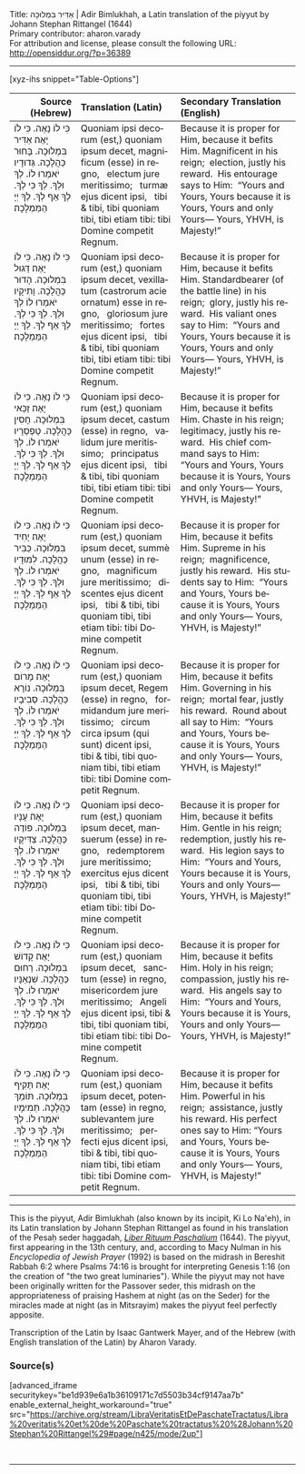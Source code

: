 <html>
<head></head>
<body>
Title: אַדִּיר בִּמְלוּכָה | Adir Bimlukhah, a Latin translation of the piyyut by Johann Stephan Rittangel (1644)<br />
Primary contributor: aharon.varady<br />
For attribution and license, please consult the following URL: <a href="http://opensiddur.org/?p=36389">http://opensiddur.org/?p=36389</a>
<p />
<hr />

[xyz-ihs snippet="Table-Options"]<table style="width: 100%;margin-left: auto;margin-right: auto;" class="draggable">
<thead><tr><th id="x" style="text-align: right;">Source (Hebrew)</th><th style="text-align: left;">Translation (Latin)</th><th style="text-align: left;">Secondary Translation (English)</th></tr></thead>
<tbody>
<tr><td style="vertical-align:top;">
<div class="liturgy" lang="he">
כִּי לוֹ נָאֶה.
כִּי לוֹ יָאֶה׃
<span class="acrostic">אַ</span>דִּיר בִּמְלוּכָה.
<span class="acrostic">בָּ</span>חוּר כַּהֲלָכָה.
<span class="acrostic">גְּ</span>דוּדָיו יֹאמְרוּ לוֹ.
לְךָ וּלְךָ.
לְךָ כִּי לְךָ.
לְךָ אַף לְךָ.
לְךָ יְיָ הַמַּמְלָכָה׃
</span></div></td>
 
<td style="vertical-align:top;">
<div class="latin" lang="la">
Quoniam ipsi decorum (est,) 
quoniam ipsum decet, 
magnificum (esse) in regno, <span class="acrostic">&nbsp;</span>
electum jure meritissimo; <span class="acrostic">&nbsp;</span>
turmæ ejus dicent ipsi, <span class="acrostic">&nbsp;</span>
tibi & tibi, 
tibi quoniam tibi, 
tibi etiam tibi: 
tibi Domine competit Regnum.
</span></div></td>

<td style="vertical-align:top;">
<div class="english" lang="en">
Because it is proper for Him,
because it befits Him.
Magnificent in his reign;<span class="acrostic">&nbsp;</span>
election, justly his reward.<span class="acrostic">&nbsp;</span>
His entourage says to Him:<span class="acrostic">&nbsp;</span>
“Yours and Yours,
Yours because it is Yours,
Yours and only Yours—
Yours, YHVH, is Majesty!”
</div></td></tr>


<tr><td style="vertical-align:top;">
<div class="liturgy" lang="he">
כִּי לוֹ נָאֶה.
כִּי לוֹ יָאֶה׃
<span class="acrostic">דַּ</span>גוּל בִּמְלוּכָה.
<span class="acrostic">הָ</span>דוּר כַּהֲלָכָה.
<span class="acrostic">וָ</span>תִיקָיו יֹאמְרוּ לוֹ
לְךָ וּלְךָ.
לְךָ כִּי לְךָ.
לְךָ אַף לְךָ.
לְךָ יְיָ הַמַּמְלָכָה׃
</span></div></td>
 
<td style="vertical-align:top;">
<div class="latin" lang="la">
Quoniam ipsi decorum (est,) 
quoniam ipsum decet, 
vexillatum (castrorum acie ornatum) esse in regno, <span class="acrostic">&nbsp;</span>
gloriosum jure meritissimo; <span class="acrostic">&nbsp;</span>
fortes ejus dicent ipsi, <span class="acrostic">&nbsp;</span>
tibi & tibi, 
tibi quoniam tibi, 
tibi etiam tibi: 
tibi Domine competit Regnum.
</span></div></td>

<td style="vertical-align:top;">
<div class="english" lang="en">
Because it is proper for Him,
because it befits Him.
Standardbearer (of the battle line) in his reign;<span class="acrostic">&nbsp;</span>
glory, justly his reward.<span class="acrostic">&nbsp;</span>
His valiant ones say to Him:<span class="acrostic">&nbsp;</span>
“Yours and Yours,
Yours because it is Yours,
Yours and only Yours—
Yours, YHVH, is Majesty!”
</div></td></tr>


<tr><td style="vertical-align:top;">
<div class="liturgy" lang="he">
כִּי לוֹ נָאֶה.
כִּי לוֹ יָאֶה׃
<span class="acrostic">זַ</span>כַּאי בִּמְלוּכָה.
<span class="acrostic">חָ</span>סִין כַּהֲלָכָה.
<span class="acrostic">טַ</span>פְסְרָיו יֹאמְרוּ לוֹ.
לְךָ וּלְךָ.
לְךָ כִּי לְךָ.
לְךָ אַף לְךָ.
לְךָ יְיָ הַמַּמְלָכָה׃
</span></div></td>
 
<td style="vertical-align:top;">
<div class="latin" lang="la">
Quoniam ipsi decorum (est,) 
quoniam ipsum decet, 
castum (esse) in regno, <span class="acrostic">&nbsp;</span>
validum jure meritissimo; <span class="acrostic">&nbsp;</span>
principatus ejus dicent ipsi, <span class="acrostic">&nbsp;</span>
tibi & tibi, 
tibi quoniam tibi, 
tibi etiam tibi: 
tibi Domine competit Regnum.
</span></div></td>

<td style="vertical-align:top;">
<div class="english" lang="en">
Because it is proper for Him,
because it befits Him.
Chaste in his reign;<span class="acrostic">&nbsp;</span>
legitimacy, justly his reward.<span class="acrostic">&nbsp;</span>
His chief command says to Him:<span class="acrostic">&nbsp;</span>
“Yours and Yours,
Yours because it is Yours,
Yours and only Yours—
Yours, YHVH, is Majesty!”
</div></td></tr>


<tr><td style="vertical-align:top;">
<div class="liturgy" lang="he">
כִּי לוֹ נָאֶה.
כִּי לוֹ יָאֶה׃
<span class="acrostic">יָ</span>חִיד בִּמְלוּכָה.
<span class="acrostic">כַּ</span>בִּיר כַּהֲלָכָה.
<span class="acrostic">לִ</span>מּוּדָיו יֹאמְרוּ לוֹ.
לְךָ וּלְךָ.
לְךָ כִּי לְךָ.
לְךָ אַף לְךָ.
לְךָ יְיָ הַמַּמְלָכָה׃
</span></div></td>
 
<td style="vertical-align:top;">
<div class="latin" lang="la">
Quoniam ipsi decorum (est,) 
quoniam ipsum decet, 
summè unum (esse) in regno, <span class="acrostic">&nbsp;</span>
magnificum jure meritissimo; <span class="acrostic">&nbsp;</span>
discentes ejus dicent ipsi, <span class="acrostic">&nbsp;</span>
tibi & tibi, 
tibi quoniam tibi, 
tibi etiam tibi: 
tibi Domine competit Regnum.
</span></div></td>

<td style="vertical-align:top;">
<div class="english" lang="en">
Because it is proper for Him,
because it befits Him.
Supreme in his reign;<span class="acrostic">&nbsp;</span>
magnificence, justly his reward.<span class="acrostic">&nbsp;</span>
His students say to Him:<span class="acrostic">&nbsp;</span>
“Yours and Yours,
Yours because it is Yours,
Yours and only Yours—
Yours, YHVH, is Majesty!”
</div></td></tr>


<tr><td style="vertical-align:top;">
<div class="liturgy" lang="he">
כִּי לוֹ נָאֶה.
כִּי לוֹ יָאֶה׃
<span class="acrostic">מָ</span>רוֹם בִּמְלוּכָה.
<span class="acrostic">נ</span>וֹרָא כַּהֲלָכָה.
<span class="acrostic">סְ</span>בִיבָיו יֹאמְרוּ לוֹ.
לְךָ וּלְךָ.
לְךָ כִּי לְךָ.
לְךָ אַף לְךָ.
לְךָ יְיָ הַמַּמְלָכָה׃
</span></div></td>
 
<td style="vertical-align:top;">
<div class="latin" lang="la">
Quoniam ipsi decorum (est,) 
quoniam ipsum decet, 
Regem (esse) in regno, <span class="acrostic">&nbsp;</span>
formidandum jure meritissimo; <span class="acrostic">&nbsp;</span>
circum circa ipsum (qui sunt) dicent ipsi, <span class="acrostic">&nbsp;</span>
tibi & tibi, 
tibi quoniam tibi, 
tibi etiam tibi: 
tibi Domine competit Regnum.
</span></div></td>

<td style="vertical-align:top;">
<div class="english" lang="en">
Because it is proper for Him,
because it befits Him.
Governing in his reign;<span class="acrostic">&nbsp;</span>
mortal fear, justly his reward.<span class="acrostic">&nbsp;</span>
Round about all say to Him:<span class="acrostic">&nbsp;</span>
“Yours and Yours,
Yours because it is Yours,
Yours and only Yours—
Yours, YHVH, is Majesty!”
</div></td></tr>


<tr><td style="vertical-align:top;">
<div class="liturgy" lang="he">
כִּי לוֹ נָאֶה.
כִּי לוֹ יָאֶה׃
<span class="acrostic">עָ</span>נָיו בִּמְלוּכָה.
<span class="acrostic">פּ</span>וֹדֶה כַּהֲלָכָה.
<span class="acrostic">צַ</span>דִּיקָיו יֹאמְרוּ לוֹ.
לְךָ וּלְךָ.
לְךָ כִּי לְךָ.
לְךָ אַף לְךָ.
לְךָ יְיָ הַמַּמְלָכָה׃
</span></div></td>
 
<td style="vertical-align:top;">
<div class="latin" lang="la">
Quoniam ipsi decorum (est,) 
quoniam ipsum decet, 
mansuerum (esse) in regno, <span class="acrostic">&nbsp;</span>
redemptorem jure meritissimo; <span class="acrostic">&nbsp;</span>
exercitus ejus dicent ipsi, <span class="acrostic">&nbsp;</span>
tibi & tibi, 
tibi quoniam tibi, 
tibi etiam tibi: 
tibi Domine competit Regnum.
</span></div></td>

<td style="vertical-align:top;">
<div class="english" lang="en">
Because it is proper for Him,
because it befits Him.
Gentle in his reign;<span class="acrostic">&nbsp;</span>
redemption, justly his reward.<span class="acrostic">&nbsp;</span>
His legion says to Him:<span class="acrostic">&nbsp;</span>
“Yours and Yours,
Yours because it is Yours,
Yours and only Yours—
Yours, YHVH, is Majesty!”
</div></td></tr>


<tr><td style="vertical-align:top;">
<div class="liturgy" lang="he">
כִּי לוֹ נָאֶה.
כִּי לוֹ יָאֶה׃
<span class="acrostic">קָ</span>דוֹשׁ בִּמְלוּכָה.
<span class="acrostic">רַ</span>חוּם כַּהֲלָכָה.
<span class="acrostic">שִׁ</span>נְאַנָּיו יֹאמְרוּ לוֹ.
לְךָ וּלְךָ.
לְךָ כִּי לְךָ.
לְךָ אַף לְךָ.
לְךָ יְיָ הַמַּמְלָכָה׃
</span></div></td>
 
<td style="vertical-align:top;">
<div class="latin" lang="la">
Quoniam ipsi decorum (est,) 
quoniam ipsum decet, <span class="acrostic">&nbsp;</span>
sanctum (esse) in regno, <span class="acrostic">&nbsp;</span>
misericordem jure meritissimo; <span class="acrostic">&nbsp;</span>
Angeli ejus dicent ipsi, 
tibi & tibi, 
tibi quoniam tibi, 
tibi etiam tibi: 
tibi Domine competit Regnum.
</span></div></td>

<td style="vertical-align:top;">
<div class="english" lang="en">
Because it is proper for Him,
because it befits Him.
Holy in his reign;<span class="acrostic">&nbsp;</span>
compassion, justly his reward.<span class="acrostic">&nbsp;</span>
His angels say to Him:<span class="acrostic">&nbsp;</span>
“Yours and Yours,
Yours because it is Yours,
Yours and only Yours—
Yours, YHVH, is Majesty!”
</div></td></tr>


<tr><td style="vertical-align:top;">
<div class="liturgy" lang="he">
כִּי לוֹ נָאֶה.
כִּי לוֹ יָאֶה׃
<span class="acrostic">תַּ</span>קִיף בִּמְלוּכָה.
תּוֹמֵךְ כַּהֲלָכָה.
תְּמִימָיו יֹאמְרוּ לוֹ.
לְךָ וּלְךָ.
לְךָ כִּי לְךָ.
לְךָ אַף לְךָ.
לְךָ יְיָ הַמַּמְלָכָה׃
</span></div></td>
 
<td style="vertical-align:top;">
<div class="latin" lang="la">
Quoniam ipsi decorum (est,) 
quoniam ipsum decet, 
potentam (esse) in regno, 
sublevantem jure meritissimo; <span class="acrostic">&nbsp;</span>
perfecti ejus dicent ipsi, 
tibi & tibi, 
tibi quoniam tibi, 
tibi etiam tibi: 
tibi Domine competit Regnum.
</span></div></td>

<td style="vertical-align:top;">
<div class="english" lang="en">
Because it is proper for Him,
because it befits Him.
Powerful in his reign;<span class="acrostic">&nbsp;</span>
assistance, justly his reward.
His perfect ones say to Him:
“Yours and Yours,
Yours because it is Yours,
Yours and only Yours—
Yours, YHVH, is Majesty!”
</div></td></tr>
</tbody></table>

<hr />

This is the piyyut, Adir Bimlukhah (also known by its incipit, Ki Lo Na'eh), in its Latin translation by Johann Stephan Rittangel as found in his translation of the Pesaḥ seder haggadah, <em><a href="/?p=19649">Liber Rituum Paschalium</a></em> (1644). The piyyut, first appearing in the 13th century, and, according to Macy Nulman in his <em>Encyclopedia of Jewish Prayer</em> (1992) is based on the midrash in Bereshit Rabbah 6:2 where Psalms 74:16 is brought for interpreting Genesis 1:16 (on the creation of "the two great luminaries"). While the piyyut may not have been originally written for the Passover seder, this midrash on the appropriateness of praising Hashem at night (as on the Seder) for the miracles made at night (as in Mitsrayim) makes the piyyut feel perfectly apposite. 

Transcription of the Latin by Isaac Gantwerk Mayer, and of the Hebrew (with English translation of the Latin) by Aharon Varady.


<h3>Source(s)</h3>

[advanced_iframe securitykey="be1d939e6a1b36109171c7d5503b34cf9147aa7b" enable_external_height_workaround="true" src="https://archive.org/stream/LibraVeritatisEtDePaschateTractatus/Libra%20veritatis%20et%20de%20Paschate%20tractatus%20%28Johann%20Stephan%20Rittangel%29#page/n425/mode/2up"]

&nbsp;

<hr />

&nbsp;
</body>
</html>
